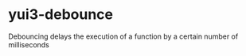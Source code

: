 yui3-debounce
=============

Debouncing delays the execution of a function by a certain number of milliseconds
